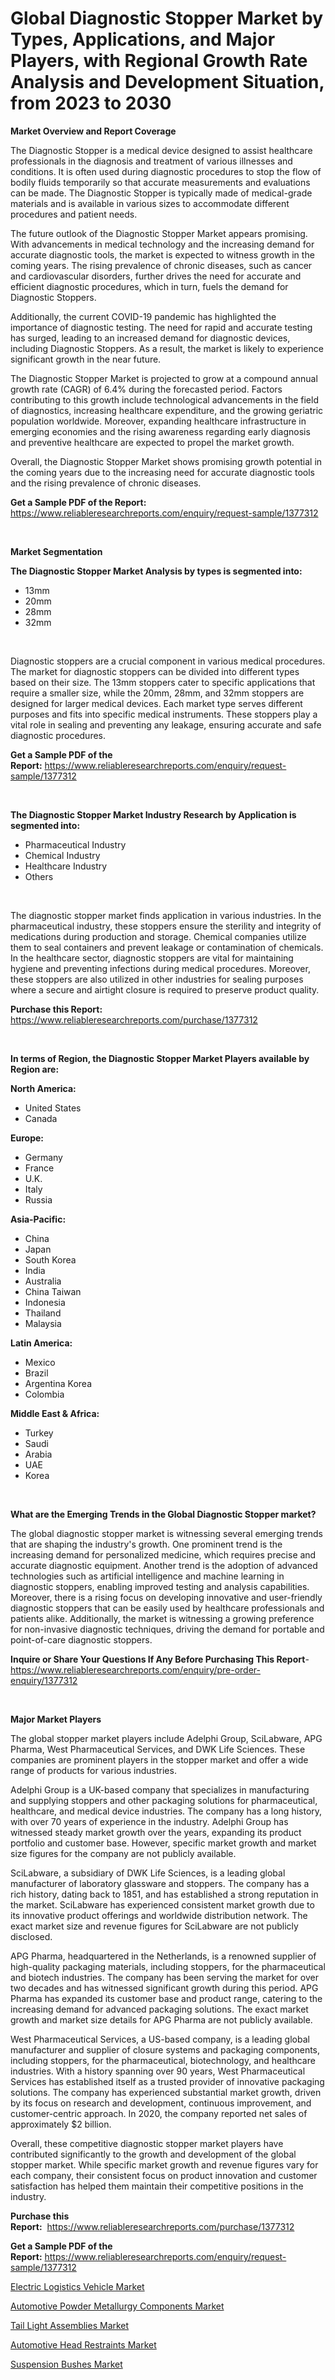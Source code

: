 <p><h1>Global Diagnostic Stopper Market by Types, Applications, and Major Players, with Regional Growth Rate Analysis and Development Situation, from 2023 to 2030</h1></p><p><strong>Market Overview and Report Coverage</strong></p>
<p><p>The Diagnostic Stopper is a medical device designed to assist healthcare professionals in the diagnosis and treatment of various illnesses and conditions. It is often used during diagnostic procedures to stop the flow of bodily fluids temporarily so that accurate measurements and evaluations can be made. The Diagnostic Stopper is typically made of medical-grade materials and is available in various sizes to accommodate different procedures and patient needs.</p><p>The future outlook of the Diagnostic Stopper Market appears promising. With advancements in medical technology and the increasing demand for accurate diagnostic tools, the market is expected to witness growth in the coming years. The rising prevalence of chronic diseases, such as cancer and cardiovascular disorders, further drives the need for accurate and efficient diagnostic procedures, which in turn, fuels the demand for Diagnostic Stoppers.</p><p>Additionally, the current COVID-19 pandemic has highlighted the importance of diagnostic testing. The need for rapid and accurate testing has surged, leading to an increased demand for diagnostic devices, including Diagnostic Stoppers. As a result, the market is likely to experience significant growth in the near future.</p><p>The Diagnostic Stopper Market is projected to grow at a compound annual growth rate (CAGR) of 6.4% during the forecasted period. Factors contributing to this growth include technological advancements in the field of diagnostics, increasing healthcare expenditure, and the growing geriatric population worldwide. Moreover, expanding healthcare infrastructure in emerging economies and the rising awareness regarding early diagnosis and preventive healthcare are expected to propel the market growth.</p><p>Overall, the Diagnostic Stopper Market shows promising growth potential in the coming years due to the increasing need for accurate diagnostic tools and the rising prevalence of chronic diseases.</p></p>
<p><strong>Get a Sample PDF of the Report:</strong> <a href="https://www.reliableresearchreports.com/enquiry/request-sample/1377312">https://www.reliableresearchreports.com/enquiry/request-sample/1377312</a></p>
<p>&nbsp;</p>
<p><strong>Market Segmentation</strong></p>
<p><strong>The Diagnostic Stopper Market Analysis by types is segmented into:</strong></p>
<p><ul><li>13mm</li><li>20mm</li><li>28mm</li><li>32mm</li></ul></p>
<p>&nbsp;</p>
<p><p>Diagnostic stoppers are a crucial component in various medical procedures. The market for diagnostic stoppers can be divided into different types based on their size. The 13mm stoppers cater to specific applications that require a smaller size, while the 20mm, 28mm, and 32mm stoppers are designed for larger medical devices. Each market type serves different purposes and fits into specific medical instruments. These stoppers play a vital role in sealing and preventing any leakage, ensuring accurate and safe diagnostic procedures.</p></p>
<p><strong>Get a Sample PDF of the Report:</strong>&nbsp;<a href="https://www.reliableresearchreports.com/enquiry/request-sample/1377312">https://www.reliableresearchreports.com/enquiry/request-sample/1377312</a></p>
<p>&nbsp;</p>
<p><strong>The Diagnostic Stopper Market Industry Research by Application is segmented into:</strong></p>
<p><ul><li>Pharmaceutical Industry</li><li>Chemical Industry</li><li>Healthcare Industry</li><li>Others</li></ul></p>
<p>&nbsp;</p>
<p><p>The diagnostic stopper market finds application in various industries. In the pharmaceutical industry, these stoppers ensure the sterility and integrity of medications during production and storage. Chemical companies utilize them to seal containers and prevent leakage or contamination of chemicals. In the healthcare sector, diagnostic stoppers are vital for maintaining hygiene and preventing infections during medical procedures. Moreover, these stoppers are also utilized in other industries for sealing purposes where a secure and airtight closure is required to preserve product quality.</p></p>
<p><strong>Purchase this Report:</strong>&nbsp; <a href="https://www.reliableresearchreports.com/purchase/1377312">https://www.reliableresearchreports.com/purchase/1377312</a></p>
<p>&nbsp;</p>
<p><strong>In terms of Region, the Diagnostic Stopper Market Players available by Region are:</strong></p>
<p>
    <p> <strong> North America: </strong>
        <ul>
            <li>United States</li>
            <li>Canada</li>
        </ul>
        </p> 
    <p> <strong> Europe: </strong>
        <ul>
            <li>Germany</li>
            <li>France</li>
            <li>U.K.</li>
            <li>Italy</li>
            <li>Russia</li>
        </ul>
        </p> 
    <p> <strong> Asia-Pacific: </strong>
        <ul>
            <li>China</li>
            <li>Japan</li>
            <li>South Korea</li>
            <li>India</li>
            <li>Australia</li>
            <li>China Taiwan</li>
            <li>Indonesia</li>
            <li>Thailand</li>
            <li>Malaysia</li>
        </ul>
        </p> 
    <p> <strong> Latin America: </strong>
        <ul>
            <li>Mexico</li>
            <li>Brazil</li>
            <li>Argentina Korea</li>
            <li>Colombia</li>
        </ul>
        </p> 
    <p> <strong> Middle East & Africa: </strong>
        <ul>
            <li>Turkey</li>
            <li>Saudi</li>
            <li>Arabia</li>
            <li>UAE</li>
            <li>Korea</li>
        </ul>
    </p>
    </p>
<p>&nbsp;</p>
<p><strong>What are the Emerging Trends in the Global Diagnostic Stopper market?</strong></p>
<p><p>The global diagnostic stopper market is witnessing several emerging trends that are shaping the industry's growth. One prominent trend is the increasing demand for personalized medicine, which requires precise and accurate diagnostic equipment. Another trend is the adoption of advanced technologies such as artificial intelligence and machine learning in diagnostic stoppers, enabling improved testing and analysis capabilities. Moreover, there is a rising focus on developing innovative and user-friendly diagnostic stoppers that can be easily used by healthcare professionals and patients alike. Additionally, the market is witnessing a growing preference for non-invasive diagnostic techniques, driving the demand for portable and point-of-care diagnostic stoppers.</p></p>
<p><strong>Inquire or Share Your Questions If Any Before Purchasing This Report</strong>- <a href="https://www.reliableresearchreports.com/enquiry/pre-order-enquiry/1377312">https://www.reliableresearchreports.com/enquiry/pre-order-enquiry/1377312</a></p>
<p>&nbsp;</p>
<p><strong>Major Market Players</strong></p>
<p><p>The global stopper market players include Adelphi Group, SciLabware, APG Pharma, West Pharmaceutical Services, and DWK Life Sciences. These companies are prominent players in the stopper market and offer a wide range of products for various industries.</p><p>Adelphi Group is a UK-based company that specializes in manufacturing and supplying stoppers and other packaging solutions for pharmaceutical, healthcare, and medical device industries. The company has a long history, with over 70 years of experience in the industry. Adelphi Group has witnessed steady market growth over the years, expanding its product portfolio and customer base. However, specific market growth and market size figures for the company are not publicly available.</p><p>SciLabware, a subsidiary of DWK Life Sciences, is a leading global manufacturer of laboratory glassware and stoppers. The company has a rich history, dating back to 1851, and has established a strong reputation in the market. SciLabware has experienced consistent market growth due to its innovative product offerings and worldwide distribution network. The exact market size and revenue figures for SciLabware are not publicly disclosed.</p><p>APG Pharma, headquartered in the Netherlands, is a renowned supplier of high-quality packaging materials, including stoppers, for the pharmaceutical and biotech industries. The company has been serving the market for over two decades and has witnessed significant growth during this period. APG Pharma has expanded its customer base and product range, catering to the increasing demand for advanced packaging solutions. The exact market growth and market size details for APG Pharma are not publicly available.</p><p>West Pharmaceutical Services, a US-based company, is a leading global manufacturer and supplier of closure systems and packaging components, including stoppers, for the pharmaceutical, biotechnology, and healthcare industries. With a history spanning over 90 years, West Pharmaceutical Services has established itself as a trusted provider of innovative packaging solutions. The company has experienced substantial market growth, driven by its focus on research and development, continuous improvement, and customer-centric approach. In 2020, the company reported net sales of approximately $2 billion.</p><p>Overall, these competitive diagnostic stopper market players have contributed significantly to the growth and development of the global stopper market. While specific market growth and revenue figures vary for each company, their consistent focus on product innovation and customer satisfaction has helped them maintain their competitive positions in the industry.</p></p>
<p><strong>Purchase this Report:</strong>&nbsp;&nbsp;<a href="https://www.reliableresearchreports.com/purchase/1377312">https://www.reliableresearchreports.com/purchase/1377312</a></p>
<p></p>
<p><strong>Get a Sample PDF of the Report:</strong>&nbsp;<a href="https://www.reliableresearchreports.com/enquiry/request-sample/1377312">https://www.reliableresearchreports.com/enquiry/request-sample/1377312</a></p>
<p><p><a href="https://medium.com/@bonniehoppe2023/electric-logistics-vehicle-market-size-market-outlook-and-market-forecast-2023-to-2030-2345b9896254">Electric Logistics Vehicle Market</a></p><p><a href="https://medium.com/@linneahilll6456/analyzing-automotive-powder-metallurgy-components-market-global-industry-perspective-and-forecast-f1ae020b32b6">Automotive Powder Metallurgy Components Market</a></p><p><a href="https://medium.com/@jenniferwhite656/tail-light-assemblies-market-research-report-its-history-and-forecast-2023-to-2030-0d1204d635ed">Tail Light Assemblies Market</a></p><p><a href="https://medium.com/@randysimpson755/automotive-head-restraints-market-report-reveals-the-latest-trends-and-growth-opportunities-of-this-7369a25b1ce5">Automotive Head Restraints Market</a></p><p><a href="https://medium.com/@laurenglover76/suspension-bushes-market-research-report-its-history-and-forecast-2023-to-2030-d6e90cef1e9e">Suspension Bushes Market</a></p></p>